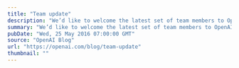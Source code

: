 ```yaml
---
title: "Team update"
description: "We’d like to welcome the latest set of team members to OpenAI (and we’re still hiring!)"
summary: "We’d like to welcome the latest set of team members to OpenAI (and we’re still hiring!)"
pubDate: "Wed, 25 May 2016 07:00:00 GMT"
source: "OpenAI Blog"
url: "https://openai.com/blog/team-update"
thumbnail: ""
---
```



